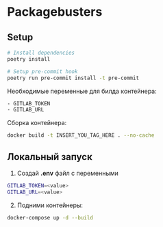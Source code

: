 # Packagebusters

## Setup
```sh
# Install dependencies
poetry install

# Setup pre-commit hook
poetry run pre-commit install -t pre-commit
```

Необходимые переменные для билда контейнера:
```sh
- GITLAB_TOKEN
- GITLAB_URL
```

Сборка контейнера:
```sh
docker build -t INSERT_YOU_TAG_HERE . --no-cache 
```


## Локальный запуск

1. Создай **.env** файл с переменными

```sh
GITLAB_TOKEN=<value>
GITLAB_URL=<value>
```

2. Подними контейнеры:

```sh
docker-compose up -d --build
```
